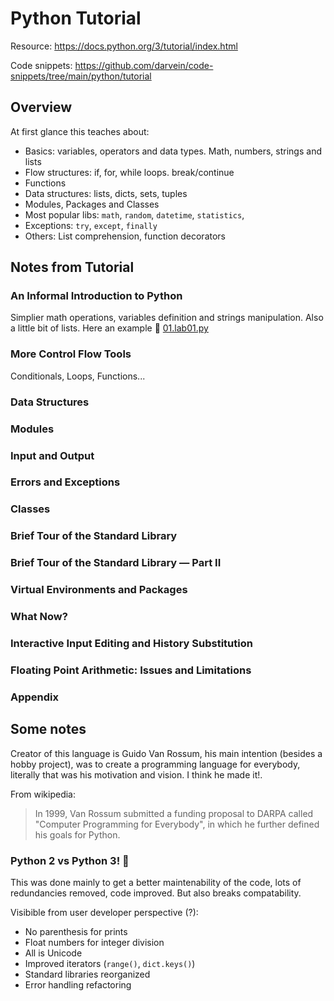 # Python Tutorial
Resource: https://docs.python.org/3/tutorial/index.html

Code snippets: https://github.com/darvein/code-snippets/tree/main/python/tutorial

## Overview
At first glance this teaches about:
- Basics: variables, operators and data types. Math, numbers, strings and lists
- Flow structures: if, for, while loops. break/continue
- Functions
- Data structures: lists, dicts, sets, tuples
- Modules, Packages and Classes
- Most popular libs: `math`, `random`, `datetime`, `statistics`, 
- Exceptions: `try`, `except`, `finally`
- Others: List comprehension, function decorators 

## Notes from Tutorial
### An Informal Introduction to Python
Simplier math operations, variables definition and strings manipulation. Also a little bit of lists. Here an example :link: [01.lab01.py](01.lab01.py)
### More Control Flow Tools
Conditionals, Loops, Functions...
### Data Structures
### Modules
### Input and Output
### Errors and Exceptions
### Classes
### Brief Tour of the Standard Library
### Brief Tour of the Standard Library — Part II
### Virtual Environments and Packages
### What Now?
### Interactive Input Editing and History Substitution
### Floating Point Arithmetic: Issues and Limitations
### Appendix

## Some notes
Creator of this language is Guido Van Rossum, his main intention (besides a hobby project), was to create a programming language for everybody, literally that was his motivation and vision. I think he made it!.

From wikipedia:
> In 1999, Van Rossum submitted a funding proposal to DARPA called "Computer Programming for Everybody", in which he further defined his goals for Python.

### Python 2 vs Python 3! :boxing_glove:
This was done mainly to get a better maintenability of the code, lots of redundancies removed, code improved. But also breaks compatability.

Visibible from user developer perspective (?):
- No parenthesis for prints
- Float numbers for integer division
- All is Unicode
- Improved iterators (`range()`, `dict.keys()`)
- Standard libraries reorganized
- Error handling refactoring
